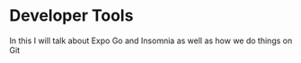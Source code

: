 # Developer Tools

In this I will talk about Expo Go and Insomnia as well as how we do things on Git